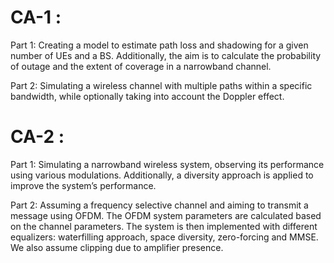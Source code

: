 # CA-1 :
 Part 1: Creating a model to estimate path loss and shadowing for a given number of UEs and a BS. Additionally, the aim is to calculate the probability of outage and the extent of coverage in a narrowband channel.

Part 2: Simulating a wireless channel with multiple paths within a specific bandwidth, while optionally taking into account the Doppler effect.

# CA-2 :
Part 1: Simulating a narrowband wireless system, observing its performance using various modulations. Additionally, a diversity approach is applied to improve the system’s performance.

Part 2: Assuming a frequency selective channel and aiming to transmit a message using OFDM. The OFDM system parameters are calculated based on the channel parameters. The system is then implemented with different equalizers: waterfilling approach, space diversity, zero-forcing and MMSE. We also assume clipping due to amplifier presence.
